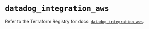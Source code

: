 # `datadog_integration_aws`

Refer to the Terraform Registry for docs: [`datadog_integration_aws`](https://registry.terraform.io/providers/datadog/datadog/3.75.0/docs/resources/integration_aws).
